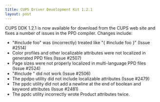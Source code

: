 ```yaml
---
title: CUPS Driver Development Kit 1.2.1
layout: post
---
```


CUPS DDK 1.2.1 is now available for download from the CUPS web site and fixes a number of issues in the PPD compiler. Changes include:

- "#include foo" was (incorrectly) treated like "{ #include foo }" (Issue #2514)
- Color profiles and other localizable attributes were not localized in generated PPD files (Issue #2507)
- Page sizes were not properly localized in multi-language PPD files (Issue #2524)
- "#include <file name>" did not work (Issue #2506)
- The ppdpo utility did not include localizable attributes (Issue #2479)
- The ppdc utility did not add a newline at the end of boolean and keyword attributes (Issue #2481)
- The ppdc utility incorrectly wrote Product attributes twice.


